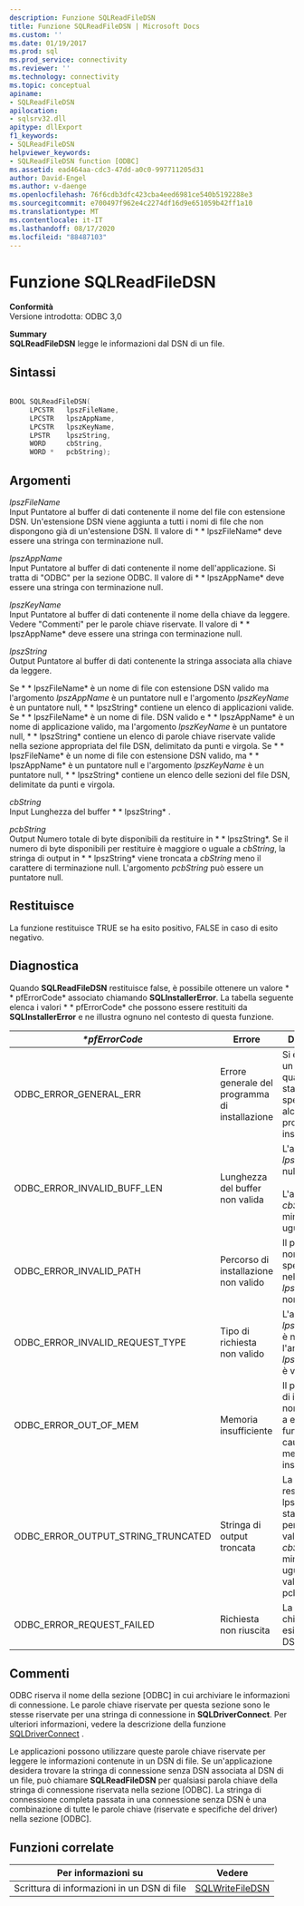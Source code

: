 ```yaml
---
description: Funzione SQLReadFileDSN
title: Funzione SQLReadFileDSN | Microsoft Docs
ms.custom: ''
ms.date: 01/19/2017
ms.prod: sql
ms.prod_service: connectivity
ms.reviewer: ''
ms.technology: connectivity
ms.topic: conceptual
apiname:
- SQLReadFileDSN
apilocation:
- sqlsrv32.dll
apitype: dllExport
f1_keywords:
- SQLReadFileDSN
helpviewer_keywords:
- SQLReadFileDSN function [ODBC]
ms.assetid: ead464aa-cdc3-47dd-a0c0-997711205d31
author: David-Engel
ms.author: v-daenge
ms.openlocfilehash: 76f6cdb3dfc423cba4eed6981ce540b5192288e3
ms.sourcegitcommit: e700497f962e4c2274df16d9e651059b42ff1a10
ms.translationtype: MT
ms.contentlocale: it-IT
ms.lasthandoff: 08/17/2020
ms.locfileid: "88487103"
---
```

# <a name="sqlreadfiledsn-function"></a>Funzione SQLReadFileDSN
**Conformità**  
 Versione introdotta: ODBC 3,0  
  
 **Summary**  
 **SQLReadFileDSN** legge le informazioni dal DSN di un file.  
  
## <a name="syntax"></a>Sintassi  
  
```cpp  
  
BOOL SQLReadFileDSN(  
     LPCSTR   lpszFileName,  
     LPCSTR   lpszAppName,  
     LPCSTR   lpszKeyName,  
     LPSTR    lpszString,  
     WORD     cbString,  
     WORD *   pcbString);  
```  
  
## <a name="arguments"></a>Argomenti  
 *lpszFileName*  
 Input Puntatore al buffer di dati contenente il nome del file con estensione DSN. Un'estensione DSN viene aggiunta a tutti i nomi di file che non dispongono già di un'estensione DSN. Il valore di * \* lpszFileName* deve essere una stringa con terminazione null.  
  
 *lpszAppName*  
 Input Puntatore al buffer di dati contenente il nome dell'applicazione. Si tratta di "ODBC" per la sezione ODBC. Il valore di * \* lpszAppName* deve essere una stringa con terminazione null.  
  
 *lpszKeyName*  
 Input Puntatore al buffer di dati contenente il nome della chiave da leggere. Vedere "Commenti" per le parole chiave riservate. Il valore di * \* lpszAppName* deve essere una stringa con terminazione null.  
  
 *lpszString*  
 Output Puntatore al buffer di dati contenente la stringa associata alla chiave da leggere.  
  
 Se * \* lpszFileName* è un nome di file con estensione DSN valido ma l'argomento *lpszAppName* è un puntatore null e l'argomento *lpszKeyName* è un puntatore null, * \* lpszString* contiene un elenco di applicazioni valide. Se * \* lpszFileName* è un nome di file. DSN valido e * \* lpszAppName* è un nome di applicazione valido, ma l'argomento *lpszKeyName* è un puntatore null, * \* lpszString* contiene un elenco di parole chiave riservate valide nella sezione appropriata del file DSN, delimitato da punti e virgola. Se * \* lpszFileName* è un nome di file con estensione DSN valido, ma * \* lpszAppName* è un puntatore null e l'argomento *lpszKeyName* è un puntatore null, * \* lpszString* contiene un elenco delle sezioni del file DSN, delimitate da punti e virgola.  
  
 *cbString*  
 Input Lunghezza del buffer * \* lpszString* .  
  
 *pcbString*  
 Output Numero totale di byte disponibili da restituire in * \* lpszString*. Se il numero di byte disponibili per restituire è maggiore o uguale a *cbString*, la stringa di output in * \* lpszString* viene troncata a *cbString* meno il carattere di terminazione null. L'argomento *pcbString* può essere un puntatore null.  
  
## <a name="returns"></a>Restituisce  
 La funzione restituisce TRUE se ha esito positivo, FALSE in caso di esito negativo.  
  
## <a name="diagnostics"></a>Diagnostica  
 Quando **SQLReadFileDSN** restituisce false, è possibile ottenere un valore * \* pfErrorCode* associato chiamando **SQLInstallerError**. La tabella seguente elenca i valori * \* pfErrorCode* che possono essere restituiti da **SQLInstallerError** e ne illustra ognuno nel contesto di questa funzione.  
  
|*\*pfErrorCode*|Errore|Descrizione|  
|---------------------|-----------|-----------------|  
|ODBC_ERROR_GENERAL_ERR|Errore generale del programma di installazione|Si è verificato un errore per il quale non è stato specificato alcun errore di programma di installazione.|  
|ODBC_ERROR_INVALID_BUFF_LEN|Lunghezza del buffer non valida|L'argomento *lpszString* è null.<br /><br /> L'argomento *cbString* è minore o uguale a 0.|  
|ODBC_ERROR_INVALID_PATH|Percorso di installazione non valido|Il percorso del nome file specificato nell'argomento *lpszFileName* non è valido.|  
|ODBC_ERROR_INVALID_REQUEST_TYPE|Tipo di richiesta non valido|L'argomento *lpszAppName* è null, mentre l'argomento *lpszKeyName* è valido.|  
|ODBC_ERROR_OUT_OF_MEM|Memoria insufficiente|Il programma di installazione non è riuscito a eseguire la funzione a causa di memoria insufficiente.|  
|ODBC_ERROR_OUTPUT_STRING_TRUNCATED|Stringa di output troncata|La stringa restituita in * \* lpszString* è stata troncata perché il valore in *cbString* era minore o uguale al valore di * \* pcbString*.|  
|ODBC_ERROR_REQUEST_FAILED|Richiesta non riuscita|La parola chiave non esisteva nel DSN del file.|  
  
## <a name="comments"></a>Commenti  
 ODBC riserva il nome della sezione [ODBC] in cui archiviare le informazioni di connessione. Le parole chiave riservate per questa sezione sono le stesse riservate per una stringa di connessione in **SQLDriverConnect**. Per ulteriori informazioni, vedere la descrizione della funzione [SQLDriverConnect](../../../odbc/reference/syntax/sqldriverconnect-function.md) .  
  
 Le applicazioni possono utilizzare queste parole chiave riservate per leggere le informazioni contenute in un DSN di file. Se un'applicazione desidera trovare la stringa di connessione senza DSN associata al DSN di un file, può chiamare **SQLReadFileDSN** per qualsiasi parola chiave della stringa di connessione riservata nella sezione [ODBC]. La stringa di connessione completa passata in una connessione senza DSN è una combinazione di tutte le parole chiave (riservate e specifiche del driver) nella sezione [ODBC].  
  
## <a name="related-functions"></a>Funzioni correlate  
  
|Per informazioni su|Vedere|  
|---------------------------|---------|  
|Scrittura di informazioni in un DSN di file|[SQLWriteFileDSN](../../../odbc/reference/syntax/sqlwritefiledsn-function.md)|
